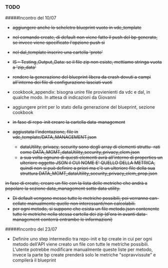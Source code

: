 ### TODO
#####Incontro del 10/07

- ~~aggiungere anche lo scheletro blueprint vuoto in vdc_template~~
- ~~nel comando create, di default non viene fatto il push del bp generato,
  se invece viene specificato l'opzione push sì~~
- ~~nel dal_template inserire una cartella 'proto'~~
- ~~IS - Testing_Output_Data: se il file zip non esiste, mettiamo stringa
  vuota a 'zip_data'~~
- ~~rendere la generazione del blueprint libera da crash dovuti a campi
  all'interno dei file di configurazione lasciati vuoti~~

- cookbook_appendix: bisogna unire file provienienti da vdc e dal, in
  qualche modo. In attesa di indicazioni da Giovanni
- aggiungere print per lo stato della generazione del blueprint, sezione
  cookbook


- ~~in fase di repo-init creare la cartella data-management~~
- ~~aggiustata l'indentazione, file in vdc_template/DATA_MANAGEMENT.json~~
  - ~~dataUtility, privacy, security sono degli array di elementi struttu-
    rati come DATA_MGMT_dataUtility_security_privacy_elem.json~~
  - ~~a sua volta ognuno di questi elementi avrà all'interno di properties
    un ulteriore oggetto JSON il CUI NOME E' QUELLO DELLA METRICA, quindi
    non si può definire a priori ma c'è un ulteriore file della sua
    struttura DATA_MGMT_dataUtility_security_privacy_elem_prop.json~~

~~in fase di create, creare un file con la lista delle metriche che
  andrà a popolare la sezione data_management sotto data utility.~~
  - ~~Di default vengono messe tutte le metriche possibili, poi verranno can-
    cellate manualmente quelle non interessanti/non calcolabili.~~
- ~~per ogni metodo, si suppone che esista un file metodo.json contenente tutte le metriche nella
  stessa cartella dei zip (d'ora in avanti data-management conterrà entrambe le informazioni)~~


#####Incontro del 23/07

- Definire uno step intermedio tra repo-init e bp create in cui 
  per ogni metodo dell'API viene creato un file con tutte le metriche 
  possibili.
  L'utente potrebbe modificare manualmente queste liste per metodo, 
  invece la parte bp create prenderà solo le metriche "sopravvissute" e
  compilerà il blueprint
